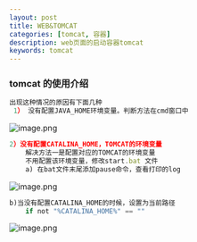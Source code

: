```yaml
---
layout: post
title: WEB&TOMCAT
categories: [tomcat, 容器]
description: web页面的启动容器tomcat
keywords: tomcat
---
```


<meta name="referrer" content="no-referrer"/>

### tomcat 的使用介绍

```javascript
出现这种情况的原因有下面几种
 1） 没有配置JAVA_HOME环境变量。判断方法在cmd窗口中
```

![image.png](https://cdn.nlark.com/yuque/0/2021/png/659846/1635739249580-28e22e9a-e426-4369-b4da-e45fa8ef2b99.png#clientId=ua3e4fcc2-b981-4&from=paste&height=255&id=ud8040480&margin=%5Bobject%20Object%5D&name=image.png&originHeight=266&originWidth=812&originalType=binary&ratio=1&size=48152&status=done&style=none&taskId=u752968c2-4c83-4b92-85d9-dfcc73a5e3c&width=779)

```javascript
2）没有配置CATALINA_HOME，TOMCAT的环境变量
	解决方法一是配置对应的TOMCAT的环境变量
	不用配置该环境变量，修改start.bat 文件
	a) 在bat文件末尾添加pause命令，查看打印的log
```

![image.png](https://cdn.nlark.com/yuque/0/2021/png/659846/1635739310525-b46c4d7b-58de-4b78-9e7b-14e3398209bd.png#clientId=ua3e4fcc2-b981-4&from=paste&height=259&id=uf9c0a1b6&margin=%5Bobject%20Object%5D&name=image.png&originHeight=266&originWidth=811&originalType=binary&ratio=1&size=39805&status=done&style=none&taskId=ubd855df3-a9f8-422a-a250-0b83e556b25&width=789.5)

```javascript
b)当没有配置CATALINA_HOME的时候，设置为当前路径
	if not "%CATALINA_HOME%" == ""
```

![image.png](https://cdn.nlark.com/yuque/0/2021/png/659846/1635739339954-a95bc74d-da84-49fb-b127-7c587161baca.png#clientId=ua3e4fcc2-b981-4&from=paste&height=260&id=u3200db8f&margin=%5Bobject%20Object%5D&name=image.png&originHeight=268&originWidth=812&originalType=binary&ratio=1&size=42836&status=done&style=none&taskId=u3af1c5bc-91b5-4cbe-99ac-b4b536ed912&width=789)
